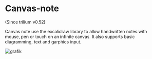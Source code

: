 # Canvas-note
(Since trilium v0.52)

Canvas note use the excalidraw library to allow handwritten notes with mouse, pen or touch on an infinite canvas. It also supports basic diagramming, text and garphics input.

![grafik](images/Canvas-note%20image.png)
